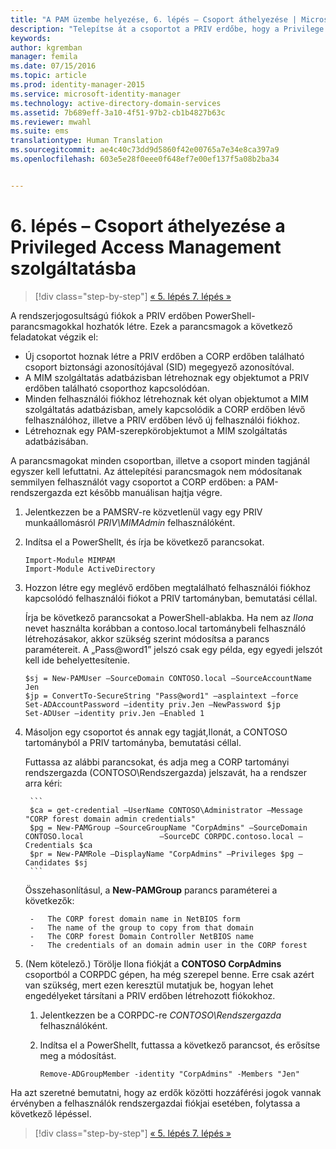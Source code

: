 ```yaml
---
title: "A PAM üzembe helyezése, 6. lépés – Csoport áthelyezése | Microsoft Identity Manager"
description: "Telepítse át a csoportot a PRIV erdőbe, hogy a Privilege Access Management által kezelhető legyen."
keywords: 
author: kgremban
manager: femila
ms.date: 07/15/2016
ms.topic: article
ms.prod: identity-manager-2015
ms.service: microsoft-identity-manager
ms.technology: active-directory-domain-services
ms.assetid: 7b689eff-3a10-4f51-97b2-cb1b4827b63c
ms.reviewer: mwahl
ms.suite: ems
translationtype: Human Translation
ms.sourcegitcommit: ae4c40c73dd9d5860f42e00765a7e34e8ca397a9
ms.openlocfilehash: 603e5e28f0eee0f648ef7e00ef137f5a08b2ba34


---
```


# 6. lépés – Csoport áthelyezése a Privileged Access Management szolgáltatásba

>[!div class="step-by-step"]
[« 5. lépés ](step-5-establish-trust-between-priv-corp-forests.md)
[7. lépés »](step-7-elevate-user-access.md)

A rendszerjogosultságú fiókok a PRIV erdőben PowerShell-parancsmagokkal hozhatók létre. Ezek a parancsmagok a következő feladatokat végzik el:

- Új csoportot hoznak létre a PRIV erdőben a CORP erdőben található csoport biztonsági azonosítójával (SID) megegyező azonosítóval.  
- A MIM szolgáltatás adatbázisban létrehoznak egy objektumot a PRIV erdőben található csoporthoz kapcsolódóan.  
- Minden felhasználói fiókhoz létrehoznak két olyan objektumot a MIM szolgáltatás adatbázisban, amely kapcsolódik a CORP erdőben lévő felhasználóhoz, illetve a PRIV erdőben lévő új felhasználói fiókhoz.  
- Létrehoznak egy PAM-szerepkörobjektumot a MIM szolgáltatás adatbázisában.  

A parancsmagokat minden csoportban, illetve a csoport minden tagjánál egyszer kell lefuttatni. Az áttelepítési parancsmagok nem módosítanak semmilyen felhasználót vagy csoportot a CORP erdőben: a PAM-rendszergazda ezt később manuálisan hajtja végre.

1. Jelentkezzen be a PAMSRV-re közvetlenül vagy egy PRIV munkaállomásról *PRIV\MIMAdmin* felhasználóként.

2.  Indítsa el a PowerShellt, és írja be következő parancsokat.

    ```
    Import-Module MIMPAM
    Import-Module ActiveDirectory
    ```

3.  Hozzon létre egy meglévő erdőben megtalálható felhasználói fiókhoz kapcsolódó felhasználói fiókot a PRIV tartományban, bemutatási céllal.

    Írja be következő parancsokat a PowerShell-ablakba.  Ha nem az *Ilona* nevet használta korábban a contoso.local tartománybeli felhasználó létrehozásakor, akkor szükség szerint módosítsa a parancs paramétereit. A „Pass@word1” jelszó csak egy példa, egy egyedi jelszót kell ide behelyettesítenie.

    ```
    $sj = New-PAMUser –SourceDomain CONTOSO.local –SourceAccountName Jen
    $jp = ConvertTo-SecureString "Pass@word1" –asplaintext –force
    Set-ADAccountPassword –identity priv.Jen –NewPassword $jp
    Set-ADUser –identity priv.Jen –Enabled 1
    ```

4. Másoljon egy csoportot és annak egy tagját,Ilonát, a CONTOSO tartományból a PRIV tartományba, bemutatási céllal.

    Futtassa az alábbi parancsokat, és adja meg a CORP tartományi rendszergazda (CONTOSO\Rendszergazda) jelszavát, ha a rendszer arra kéri:

        ```
        $ca = get-credential –UserName CONTOSO\Administrator –Message "CORP forest domain admin credentials"
        $pg = New-PAMGroup –SourceGroupName "CorpAdmins" –SourceDomain CONTOSO.local                 –SourceDC CORPDC.contoso.local –Credentials $ca
        $pr = New-PAMRole –DisplayName "CorpAdmins" –Privileges $pg –Candidates $sj
        ```

    Összehasonlításul, a **New-PAMGroup** parancs paraméterei a következők:

        -   The CORP forest domain name in NetBIOS form  
        -   The name of the group to copy from that domain  
        -   The CORP forest Domain Controller NetBIOS name  
        -   The credentials of an domain admin user in the CORP forest  

5.  (Nem kötelező.) Törölje Ilona fiókját a **CONTOSO CorpAdmins** csoportból a CORPDC gépen, ha még szerepel benne.  Erre csak azért van szükség, mert ezen keresztül mutatjuk be, hogyan lehet engedélyeket társítani a PRIV erdőben létrehozott fiókokhoz.

    1.  Jelentkezzen be a CORPDC-re *CONTOSO\Rendszergazda* felhasználóként.

    2.  Indítsa el a PowerShellt, futtassa a következő parancsot, és erősítse meg a módosítást.

        ```
        Remove-ADGroupMember -identity "CorpAdmins" -Members "Jen"
        ```


Ha azt szeretné bemutatni, hogy az erdők közötti hozzáférési jogok vannak érvényben a felhasználók rendszergazdai fiókjai esetében, folytassa a következő lépéssel.

>[!div class="step-by-step"]
[« 5. lépés ](step-5-establish-trust-between-priv-corp-forests.md)
[7. lépés »](step-7-elevate-user-access.md)



<!--HONumber=Jul16_HO3-->


